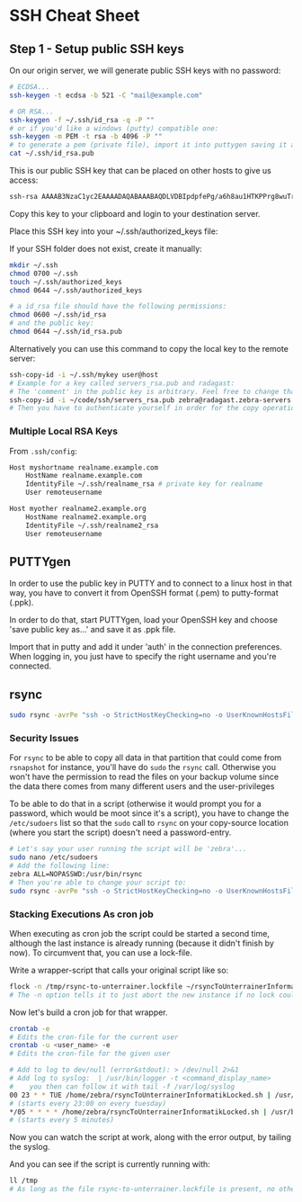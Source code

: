 # SSH Cheat Sheet

## Step 1 - Setup public SSH keys

On our origin server, we will generate public SSH keys with no password:

```bash
# ECDSA...
ssh-keygen -t ecdsa -b 521 -C "mail@example.com"

# OR RSA...
ssh-keygen -f ~/.ssh/id_rsa -q -P ""
# or if you'd like a windows (putty) compatible one:
ssh-keygen -m PEM -t rsa -b 4096 -P ""
# to generate a pem (private file), import it into puttygen saving it as pem afterwards.
cat ~/.ssh/id_rsa.pub
```

This is our public SSH key that can be placed on other hosts to give us access:

```bash
ssh-rsa AAAAB3NzaC1yc2EAAAADAQABAAABAQDLVDBIpdpfePg/a6h8au1HTKPPrg8wuTrjdh0QFVPpTI4KHctf6/FGg1NOgM++hrDlbrDVStKn/b3Mu65//tuvY5SG9sR4vrINCSQF++a+YRTGU6Sn4ltKpyj3usHERvBndtFXoDxsYKRCtPfgm1BGTBpoSl2A7lrwnmVSg+u11FOa1xSZ393aaBFDSeX8GlJf1SojWYIAbE25Xe3z5L232vZ5acC2PJkvKctzvUttJCP91gbNe5FSwDolE44diYbNYqEtvq2Jt8x45YzgFSVKf6ffnPwnUDwhtvc2f317TKx9l2Eq4aWqXTOMiPFA5ZRM/CF0IJCqeXG6s+qVfRjB root@cloudads
```

Copy this key to your clipboard and login to your destination server.

Place this SSH key into your ~/.ssh/authorized_keys file:

If your SSH folder does not exist, create it manually:

```bash
mkdir ~/.ssh
chmod 0700 ~/.ssh
touch ~/.ssh/authorized_keys
chmod 0644 ~/.ssh/authorized_keys

# a id_rsa file should have the following permissions:
chmod 0600 ~/.ssh/id_rsa
# and the public key:
chmod 0644 ~/.ssh/id_rsa.pub
```

Alternatively you can use this command to copy the local key to the remote server:

```bash
ssh-copy-id -i ~/.ssh/mykey user@host
# Example for a key called servers_rsa.pub and radagast:
# The 'comment' in the public key is arbitrary. Feel free to change that with your favorite text editor before copying it to the server:
ssh-copy-id -i ~/code/ssh/servers_rsa.pub zebra@radagast.zebra-servers
# Then you have to authenticate yourself in order for the copy operation to succeed.
```



### Multiple Local RSA Keys

From `.ssh/config`:

```bash
Host myshortname realname.example.com
    HostName realname.example.com
    IdentityFile ~/.ssh/realname_rsa # private key for realname
    User remoteusername

Host myother realname2.example.org
    HostName realname2.example.org
    IdentityFile ~/.ssh/realname2_rsa
    User remoteusername
```

## PUTTYgen

In order to use the public key in PUTTY and to connect to a linux host in that way, you have to convert it from OpenSSH format (.pem) to putty-format (.ppk).

In order to do that, start PUTTYgen, load your OpenSSH key and choose 'save public key as...' and save it as .ppk file.

Import that in putty and add it under 'auth' in the connection preferences. When logging in, you just have to specify the right username and you're connected.

## rsync

```bash
sudo rsync -avrPe "ssh -o StrictHostKeyChecking=no -o UserKnownHostsFile=/dev/null -i $HOME/.ssh/epsilon3_rsa -p 65493" --rsync-path="sudo rsync" -avRHP --delete /mnt/Backup1/ pi@www.unterrainer.info:/mnt/Backup1B1 >> /var/log/rsyncToUnterrainerInformatik.log 2>&1
```

### Security Issues

For `rsync` to be able to copy all data in that partition that could come from `rsnapshot` for instance, you'll have do `sudo` the `rsync` call. Otherwise you won't have the permission to read the files on your backup volume since the data there comes from many different users and the user-privileges  

To be able to do that in a script (otherwise it would prompt you for a password, which would be moot since it's a script), you have to change the `/etc/sudoers` list so that the `sudo` call to `rsync` on your copy-source location (where you start the script) doesn't need a password-entry.

```bash
# Let's say your user running the script will be 'zebra'...
sudo nano /etc/sudoers
# Add the following line:
zebra ALL=NOPASSWD:/usr/bin/rsync
# Then you're able to change your script to:
sudo rsync -avrPe "ssh -o StrictHostKeyChecking=no -o UserKnownHostsFile=/dev/null -i $HOME/.ssh/epsilon3_rsa -p 65493" --rsync-path="sudo rsync" --progress /mnt/Backup1/* pi@www.unterrainer.info:/mnt/Backup1B1
```

### Stacking Executions As cron job

When executing as cron job the script could be started a second time, although the last instance is already running (because it didn't finish by now). To circumvent that, you can use a lock-file.

Write a wrapper-script that calls your original script like so:

```bash
flock -n /tmp/rsync-to-unterrainer.lockfile ~/rsyncToUnterrainerInformatik.sh
# The -n option tells it to just abort the new instance if no lock could be obtained.
```

Now let's build a cron job for that wrapper.

```bash
crontab -e
# Edits the cron-file for the current user
crontab -u <user_name> -e
# Edits the cron-file for the given user

# Add to log to dev/null (error&stdout): > /dev/null 2>&1
# Add log to syslog:  | /usr/bin/logger -t <command_display_name>
#    you then can follow it with tail -f /var/log/syslog
00 23 * * TUE /home/zebra/rsyncToUnterrainerInformatikLocked.sh | /usr/bin/logger -t copy_backup_to_unterrainer
# (starts every 23:00 on every tuesday)
*/05 * * * * /home/zebra/rsyncToUnterrainerInformatikLocked.sh | /usr/bin/logger -t copy_backup_to_unterrainer
# (starts every 5 minutes)
```

Now you can watch the script at work, along with the error output, by tailing the syslog.

And you can see if the script is currently running with:

```bash
ll /tmp
# As long as the file rsync-to-unterrainer.lockfile is present, no other task will start
```

